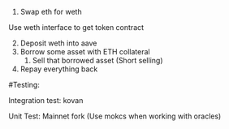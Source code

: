 1. Swap eth for weth

Use weth interface to get token contract

2. Deposit weth into aave
3. Borrow some asset with ETH collateral
    1. Sell that borrowed asset (Short selling)
4. Repay everything back


#Testing:

Integration test: kovan

Unit Test: Mainnet fork (Use mokcs when working with oracles)